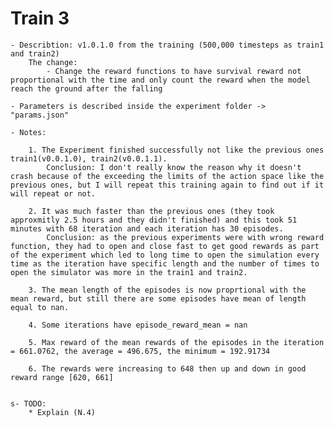 # Train 3
	
	- Describtion: v1.0.1.0 from the training (500,000 timesteps as train1 and train2)
		The change:
			- Change the reward functions to have survival reward not proportional with the time and only count the reward when the model reach the ground after the falling

	- Parameters is described inside the experiment folder -> "params.json"

	- Notes:

		1. The Experiment finished successfully not like the previous ones train1(v0.0.1.0), train2(v0.0.1.1).
			Conclusion: I don't really know the reason why it doesn't crash because of the exceeding the limits of the action space like the previous ones, but I will repeat this training again to find out if it will repeat or not.

		2. It was much faster than the previous ones (they took approxmitly 2.5 hours and they didn't finished) and this took 51 minutes with 68 iteration and each iteration has 30 episodes.
			Conclusion: as the previous experiments were with wrong reward function, they had to open and close fast to get good rewards as part of the experiment which led to long time to open the simulation every time as the iteration have specific length and the number of times to open the simulator was more in the train1 and train2.

		3. The mean length of the episodes is now proprtional with the mean reward, but still there are some episodes have mean of length equal to nan.
		
		4. Some iterations have episode_reward_mean = nan		
		
		5. Max reward of the mean rewards of the episodes in the iteration = 661.0762, the average = 496.675, the minimum = 192.91734
		
		6. The rewards were increasing to 648 then up and down in good reward range [620, 661]
		

	s- TODO:
		* Explain (N.4)
